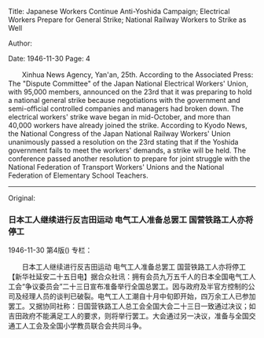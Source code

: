 Title: Japanese Workers Continue Anti-Yoshida Campaign; Electrical Workers Prepare for General Strike; National Railway Workers to Strike as Well

Author:

Date: 1946-11-30
Page: 4

　　Xinhua News Agency, Yan'an, 25th. According to the Associated Press: The "Dispute Committee" of the Japan National Electrical Workers' Union, with 95,000 members, announced on the 23rd that it was preparing to hold a national general strike because negotiations with the government and semi-official controlled companies and managers had broken down. The electrical workers' strike wave began in mid-October, and more than 40,000 workers have already joined the strike. According to Kyodo News, the National Congress of the Japan National Railway Workers' Union unanimously passed a resolution on the 23rd stating that if the Yoshida government fails to meet the workers' demands, a strike will be held. The conference passed another resolution to prepare for joint struggle with the National Federation of Transport Workers' Unions and the National Federation of Elementary School Teachers.



<hr /> 

Original: 


### 日本工人继续进行反吉田运动  电气工人准备总罢工  国营铁路工人亦将停工

1946-11-30
第4版()
专栏：

　　日本工人继续进行反吉田运动
    电气工人准备总罢工
    国营铁路工人亦将停工
    【新华社延安二十五日电】据合众社讯：拥有会员九万五千人的日本全国电气工人工会“争议委员会”二十三日宣布准备举行全国总罢工。因与政府及半官方控制的公司及经理人员的谈判已破裂。电气工人工潮自十月中旬即开始，四万余工人已参加罢工。又据协同社称：日国营铁路工人总工会全国大会二十三日一致通过决议；如吉田政府不能满足工人的要求，则将举行罢工。大会通过另一决议，准备与全国交通工人工会及全国小学教员联合会共同斗争。
